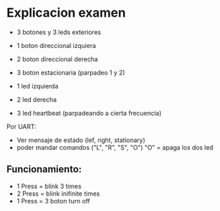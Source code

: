 # Explicacion examen

- 3 botones y 3 leds exteriores

- 1 boton direccional izquiera
- 2 boton direccional derecha
- 3 boton estacionaria (parpadeo 1 y 2)
- 1 led izquierda
- 2 led derecha
- 3 led heartbeat (parpadeando a cierta frecuencia)

Por UART:
- Ver mensaje de estado (lef, right, stationary)
- poder mandar comandos ("L", "R", "S", "O")  "O" = apaga los dos led

## Funcionamiento:

- 1 Press = blink 3 times
- 2 Press = blink inifinite times
- 1 Press = 3 boton turn off